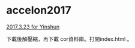 # accelon2017

[2017.3.23 for Yinshun](http://ya.ksana.tw/yinshun/release/yinshun20170323.zip)

下載後解壓縮，再下載 cor資料庫。打開index.html 。

